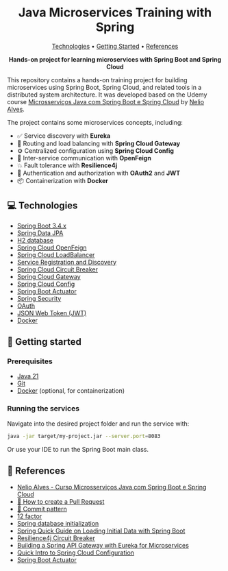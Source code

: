 <h1 align="center" style="font-weight: bold;">Java Microservices Training with Spring</h1>

<p align="center">
 <a href="#tech">Technologies</a> • 
 <a href="#started">Getting Started</a> •   
 <a href="#references">References</a>
</p>

<p align="center">
    <b>Hands-on project for learning microservices with Spring Boot and Spring Cloud</b>    
</p>

This repository contains a hands-on training project for building microservices using Spring Boot, Spring Cloud, and related tools in a distributed system architecture.
It was developed based on the Udemy course [Microsserviços Java com Spring Boot e Spring Cloud](https://www.udemy.com/course/microsservicos-java-spring-cloud/) by [Nelio Alves](https://github.com/acenelio/).

The project contains some microservices concepts, including:
- ✅ Service discovery with **Eureka**
- 🔁 Routing and load balancing with **Spring Cloud Gateway**
- ⚙️ Centralized configuration using **Spring Cloud Config**
- 🔗 Inter-service communication with **OpenFeign**
- 💥 Fault tolerance with **Resilience4j**
- 🔐 Authentication and authorization with **OAuth2** and **JWT**
- 📦 Containerization with **Docker**

<h2 id="technologies">💻 Technologies</h2>

- [Spring Boot 3.4.x](https://docs.spring.io/spring-boot/)
- [Spring Data JPA](https://spring.io/projects/spring-data-jpa)
- [H2 database](https://www.h2database.com/html/main.html)
- [Spring Cloud OpenFeign](https://spring.io/projects/spring-cloud-openfeign#overview)
- [Spring Cloud LoadBalancer](https://docs.spring.io/spring-cloud-commons/reference/spring-cloud-commons/common-abstractions.html)
- [Service Registration and Discovery](https://spring.io/guides/gs/service-registration-and-discovery)
- [Spring Cloud Circuit Breaker](https://spring.io/projects/spring-cloud-circuitbreaker)
- [Spring Cloud Gateway](https://spring.io/projects/spring-cloud-gateway)
- [Spring Cloud Config](https://docs.spring.io/spring-cloud-config/docs/current/reference/html/)
- [Spring Boot Actuator](https://docs.spring.io/spring-boot/docs/2.5.6/reference/html/actuator.html)
- [Spring Security](https://spring.io/projects/spring-security)
- [OAuth](https://oauth.net/)
- [JSON Web Token (JWT)](https://jwt.io/)
- [Docker](https://www.docker.com/)

<h2 id="started">🚀 Getting started</h2>

<h3>Prerequisites</h3>

- [Java 21](https://www.azul.com/downloads/?package=jdk#zulu)
- [Git](https://git-scm.com/downloads)
- [Docker](https://www.docker.com/) (optional, for containerization)

<h3>Running the services</h3>

Navigate into the desired project folder and run the service with:

```bash
java -jar target/my-project.jar --server.port=8083
```
Or use your IDE to run the Spring Boot main class.

<h2 id="references">📖 References</h2>

* [Nelio Alves - Curso Microsserviços Java com Spring Boot e Spring Cloud](https://github.com/acenelio/ms-course)
* [📝 How to create a Pull Request](https://www.atlassian.com/br/git/tutorials/making-a-pull-request)
* [💾 Commit pattern](https://gist.github.com/joshbuchea/6f47e86d2510bce28f8e7f42ae84c716)
* [12 factor](https://12factor.net/pt_br/)
* [Spring database initialization](https://docs.spring.io/spring-boot/how-to/data-initialization.html)
* [Spring Quick Guide on Loading Initial Data with Spring Boot](https://www.baeldung.com/spring-boot-data-sql-and-schema-sql) 
* [Resilience4j Circuit Breaker](https://resilience4j.readme.io/docs/circuitbreaker)
* [Building a Spring API Gateway with Eureka for Microservices](https://medium.com/@dinesharney/building-a-spring-api-gateway-with-eureka-for-microservices-695ed220d73b) 
* [Quick Intro to Spring Cloud Configuration](https://www.baeldung.com/spring-cloud-configuration)
* [Spring Boot Actuator](https://www.baeldung.com/spring-boot-actuators)